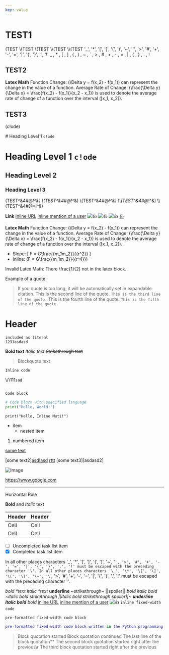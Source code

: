 ```yaml
---
key: value
---
```


# TEST1

\(TEST
\\(TEST
\\\(TEST
\\\\(TEST
\\\\\(TEST
'\_', '\*', '\[', '\]', '\(', '\)', '\~', '\`', '\>', '\#', '\+', '\-', '\=', '\|', '\{', '\}', '\.', '\!'
_ , * , [ , ] , ( , ) , ~ , ` , > , # , + , - , = , | , { , } , . , !

## TEST2

**Latex Math**
Function Change:
\(\Delta y = f(x_2) - f(x_1)\) can represent the change in the value of a function.
Average Rate of Change:
\(\frac{\Delta y}{\Delta x} = \frac{f(x_2) - f(x_1)}{x_2 - x_1}\) is used to denote the average rate of change of a
function over the interval \([x_1, x_2]\).

## TEST3

\(c!ode\)

\# Heading Level 1 `c!ode`

# Heading Level 1 `c!ode`

## Heading Level 2

### Heading Level 3

\(TEST^&4#@*!^&\)
\\(TEST^&4#@*!^&\)
\\\(TEST^&4#@*!^&\)
\\\\(TEST^&4#@*!^&\)
\\\\\(TEST^&4#@*!^&\)

**Link**
[inline URL](http://www.example.com/)
[inline mention of a user](tg://user?id=123456789)
![👍](tg://emoji?id=5368324170671202286)
![👍](tg://emoji?id=536832417067120228655)
![👍](tg://emoji?id=53683241706712http-hack)
[👍](tg://emoji?id=53683241706712http-hack)
[](tg://emoji?id=5368324170671202286)

**Latex Math**
Function Change:
\(\Delta y = f(x_2) - f(x_1)\) can represent the change in the value of a function.
Average Rate of Change:
\(\frac{\Delta y}{\Delta x} = \frac{f(x_2) - f(x_1)}{x_2 - x_1}\) is used to denote the average rate of change of a
function over the interval \([x_1, x_2]\).

- Slope:
  \[
  F = G\frac{{m_1m_2}}{{r^2}}
  \]
- Inline: \(F = G\frac{{m_1m_2}}{{r^4}}\)

Invalid Latex Math:
There \frac{1}{2} not in the latex block.

Example of a quote:
> If you quote is too long, it will be automatically set in expandable citation.
> This is the second line of the quote.
> `This is the third line of the quote.`
> This is the fourth line of the quote.
> `This is the fifth line of the quote.`


Header
======

    included as literal
    1231asdasd

**Bold text**
*Italic text*
~~Strikethrough text~~

> Blockquote text

`Inline code`

\\/\\111`sad`

```

Code block

```

```python
# Code block with specified language
print("Hello, World!")
```

```print("Hello, Inline Muti!")```

- item
    - nested item

1. numbered item

[some text](https://www.example.com)

[some text2][asd!asd](https://www.example.com)
[rttt]()
[some text3][asdasd2]

![Image](https://www.example.com/image.jpg)

<https://www.google.com>

---
Horizontal Rule

**Bold** and *Italic* text

| Header | Header |
|--------|--------|
| Cell   | Cell   |
| Cell   | Cell   |

- [ ] Uncompleted task list item
- [x] Completed task list item

In all other places
characters '_', '*', '[', ']', '(', ')', '~', '`', '>', '#', '+', '-', '=', '|', '{', '}', '.', '!' must be escaped with
the preceding character '\'.
In all other places
characters '\_', '\*', '\[', '\]', '\(', '\)', '\~', '\`', '\>', '\#', '\+', '\-', '\=', '\|', '\{', '\}', '\.', '\!'
must be escaped with the preceding character '\'.

*bold \*text*
_italic \*text_
__underline__
~strikethrough~
||spoiler||
*bold _italic bold ~italic bold strikethrough ||italic bold strikethrough spoiler||~ __underline italic bold___ bold*
[inline URL](http://www.example.com/)
[inline mention of a user](tg://user?id=123456789)
![👍](tg://emoji?id=5368324170671202286)
`inline fixed-width code`

```
pre-formatted fixed-width code block
```

```lua
pre-formatted fixed-width code block written in the Python programming language
```

> Block quotation started
> Block quotation continued
> The last line of the block quotation**
> The second block quotation started right after the previous\r
> The third block quotation started right after the previous